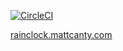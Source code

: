 [![CircleCI](https://circleci.com/gh/mattcanty/rain-clock.svg?style=svg)](https://circleci.com/gh/mattcanty/rain-clock)

[rainclock.mattcanty.com](https://rainclock.mattcanty.com/)